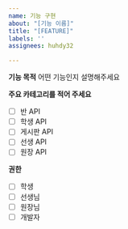 ```yaml
---
name: 기능 구현
about: "[기능 이름]"
title: "[FEATURE]"
labels: ''
assignees: huhdy32

---
```


**기능 목적**
어떤 기능인지 설명해주세요


**주요 카테고리를 적어 주세요**
- [ ] 반 API
- [ ] 학생 API
- [ ] 게시판 API
- [ ] 선생 API 
- [ ] 원장 API

**권한**
- [ ] 학생 
- [ ] 선생님
- [ ] 원장님
- [ ] 개발자
